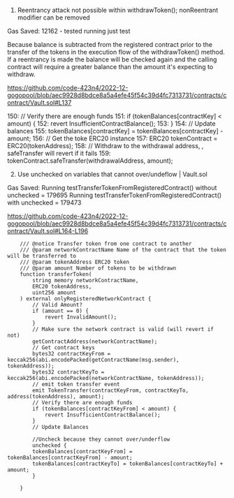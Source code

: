1) Reentrancy attack not possible within withdrawToken(); nonReentrant modifier can be removed

Gas Saved:  12162 - tested running just test

Because balance is subtracted from the registered contract prior to the transfer of the tokens in the execution flow of the withdrawToken() method. If a reentrancy is made the balance will be checked again and the calling contract will require a greater balance than the amount it's expecting to withdraw.

https://github.com/code-423n4/2022-12-gogopool/blob/aec9928d8bdce8a5a4efe45f54c39d4fc7313731/contracts/contract/Vault.sol#L137

150: 		// Verify there are enough funds
151: 		        if (tokenBalances[contractKey] < amount) {
152: 			revert InsufficientContractBalance();
153: 		}
154: 		// Update balances
155: 		tokenBalances[contractKey] = tokenBalances[contractKey] - amount;
156: 		// Get the toke ERC20 instance
157: 		ERC20 tokenContract = ERC20(tokenAddress);
158: 		// Withdraw to the withdrawal address, , safeTransfer will revert if it fails
159: 		tokenContract.safeTransfer(withdrawalAddress, amount);



2) Use unchecked on variables that cannot over/undeflow | Vault.sol

Gas Saved:
Running testTransferTokenFromRegisteredContract() without unchecked = 179695
Running testTransferTokenFromRegisteredContract() with unchecked = 179473

https://github.com/code-423n4/2022-12-gogopool/blob/aec9928d8bdce8a5a4efe45f54c39d4fc7313731/contracts/contract/Vault.sol#L164-L196

```solidity
	/// @notice Transfer token from one contract to another
	/// @param networkContractName Name of the contract that the token will be transferred to
	/// @param tokenAddress ERC20 token
	/// @param amount Number of tokens to be withdrawn
	function transferToken(
		string memory networkContractName,
		ERC20 tokenAddress,
		uint256 amount
	) external onlyRegisteredNetworkContract {
		// Valid Amount?
		if (amount == 0) {
			revert InvalidAmount();
		}
		// Make sure the network contract is valid (will revert if not)
		getContractAddress(networkContractName);
		// Get contract keys
		bytes32 contractKeyFrom = keccak256(abi.encodePacked(getContractName(msg.sender), tokenAddress));
		bytes32 contractKeyTo = keccak256(abi.encodePacked(networkContractName, tokenAddress));
		// emit token transfer event
		emit TokenTransfer(contractKeyFrom, contractKeyTo, address(tokenAddress), amount);
		// Verify there are enough funds
		if (tokenBalances[contractKeyFrom] < amount) {
			revert InsufficientContractBalance();
		}
		// Update Balances

		//Uncheck because they cannot over/underflow
		unchecked {
		tokenBalances[contractKeyFrom] = tokenBalances[contractKeyFrom] - amount;
		tokenBalances[contractKeyTo] = tokenBalances[contractKeyTo] + amount;
		}
		
	}
```
